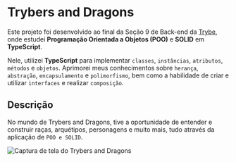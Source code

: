 # Trybers and Dragons

Este projeto foi desenvolvido ao final da Seção 9 de Back-end da [Trybe](https://www.betrybe.com/), onde estudei **Programação Orientada a Objetos (POO)** e **SOLID** em **TypeScript**.

Nele, utilizei **TypeScript** para implementar `classes`, `instâncias`, `atributos`, `métodos` e `objetos`. Aprimorei meus conhecimentos sobre `herança`, `abstração`, `encapsulamento` e `polimorfismo`, bem como a habilidade de criar e utilizar `interfaces` e realizar `composição`.

## Descrição

No mundo de Trybers and Dragons, tive a oportunidade de entender e construir raças, arquétipos, personagens e muito mais, tudo através da aplicação de `POO e SOLID`.


![Captura de tela do Trybers and Dragons](https://github.com/joicenicolau/trybers-and-dragons/assets/112522719/7f015e0e-cd7d-44ff-9ca3-08959b591f7f)

